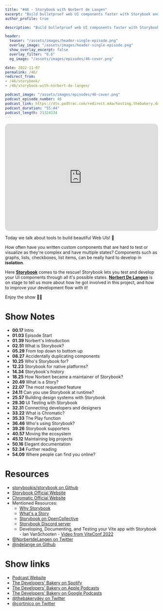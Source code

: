 ```yaml
---
title: "#46 - Storybook with Norbert de Langen"
excerpt: "Build bulletproof web UI components faster with Storybook and Norbert de Langen"
author_profile: true

description: "Build bulletproof web UI components faster with Storybook and Norbert de Langen"

header:
  teaser: "/assets/images/header-single-episode.png"
  overlay_image: "/assets/images/header-single-episode.png"
  show_overlay_excerpt: false
  overlay_filter: "0.6"
  og_image: "/assets/images/episodes/46-cover.png"

date: 2022-11-07
permalink: /46/
redirect_from:
- /46/storybook/
- /46/storybook-with-norbert-de-langen/

podcast_image: "/assets/images/episodes/46-cover.png"
podcast_episode_number: 46
podcast_link: https://dts.podtrac.com/redirect.m4a/hosting.thebakery.dev/46-thedevelopersbakery-storybook.m4a
podcast_duration: "55:44"
podcast_length: 21324334
---
```


<iframe style="border-radius:12px" src="https://open.spotify.com/embed/episode/18Sau8YO5Y3tVyGx4XfwBh?utm_source=generator" width="100%" height="352" frameBorder="0" allowfullscreen="" allow="autoplay; clipboard-write; encrypted-media; fullscreen; picture-in-picture" loading="lazy"></iframe>

Today we talk about tools to build beautiful Web UIs! 💫

How often have you written custom components that are hard to test or visualize as they're complex and have multiple states? Components such as graphs, lists, checkboxes, list items, can be really hard to develop in **isolation**.

Here [**Storybook**](https://github.com/storybookjs/storybook) comes to the rescue! Storybook lets you test and develop your UI components through all it's possible states. [**Norbert De Langen**](https://twitter.com/NorbertdeLangen) is on stage to tell us more about how he got involved in this project, and how to improve your development flow with it!

Enjoy the show 👨‍🍳

# Show Notes

- **00.17** Intro
- **01.03** Episode Start
- **01.39** Norbert's Introduction
- **02.51** What is Storybook?
- **05.29** From top down to bottom up
- **08.27** Accidentally duplicating components
- **10.25** Who's Storybook for?
- **12.23** Storybook for native platforms?
- **14.34** Storybook's history
- **18.25** How Norbert became a maintainer of Storybook?
- **20.49** What is a Story?
- **22.07** The most requested feature
- **24.11** Can you use Storybook at runtime?
- **25.57** Building design systems with Storybook
- **29.30** UI Testing with Storybook
- **32.31** Connecting developers and designers
- **33.22** What is Chromatic?
- **35.33** The Play function
- **36.46** Who's using Storybook?
- **39.26** Storybook supporters
- **40.57** Moving the ecosystem
- **45.12** Maintaining big projects
- **50.16** Elegant documentation
- **52.34** Further reading
- **54.09** Where people can find you online?

# Resources

* <i class="fab fa-github"></i> [storybookjs/storybook on Github](https://github.com/storybookjs/storybook)
* <i class="fas fa-link"></i> [Storybook Official Website](https://storybook.js.org/)
* <i class="fas fa-link"></i> [Chromatic Official Website](https://www.chromatic.com/)
* Mentioned Resources:
    * <i class="fas fa-link"></i> [Why Storybook](https://storybook.js.org/docs/react/why-storybook)
    * <i class="fas fa-link"></i> [What's a Story](https://storybook.js.org/docs/react/get-started/whats-a-story)
    * <i class="fas fa-link"></i> [Storybook on OpenCollective](https://opencollective.com/storybook)
    * <i class="fab fa-discord"></i> [Storybook Discord server](https://discord.com/invite/storybook)
    * <i class="fab fa-youtube"></i> Developing, Documenting, and Testing your Vite app with Storybook - Ian VanSchooten - [Video from ViteConf 2022](https://youtu.be/Znd11rVHQOE?t=10356)
* <i class="fab fa-twitter"></i> [@NorbertdeLangen on Twitter](https://twitter.com/NorbertdeLangen)
* <i class="fab fa-github"></i> [@ndelange on Github](https://github.com/ndelange)

# Show links

* <i class="fas fa-link"></i> [Podcast Website](https://thebakery.dev)
* <i class="fab fa-spotify"></i> [The Developers' Bakery on Spotify](https://open.spotify.com/show/4jV6Yoz7D38sZJlYMzJm3k?si=AL3ske_0R_CKlEScMhYhug)
* <i class="fas fa-podcast"></i> [The Developers' Bakery on Apple Podcasts](https://podcasts.apple.com/us/podcast/the-developers-bakery/id1542849034)
* <i class="fab fa-google-play"></i> [The Developers' Bakery on Google Podcasts](https://podcasts.google.com/feed/aHR0cHM6Ly90aGViYWtlcnkuZGV2L3BvZGNhc3QueG1s)
* <i class="fab fa-twitter"></i> [@thebakerydev on Twitter](https://twitter.com/thebakerydev)
* <i class="fab fa-twitter"></i> [@cortinico on Twitter](https://twitter.com/cortinico)